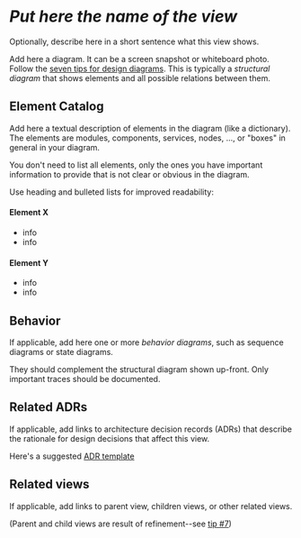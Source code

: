 # *Put here the name of the view*  

Optionally, describe here in a short sentence what this view shows.

Add here a diagram. It can be a screen snapshot or whiteboard photo. Follow the [seven tips for design diagrams](seven-tips-design-diagrams.md).
This is typically a *structural diagram* that shows elements and all possible relations between them.

## Element Catalog 
Add here a textual description of elements in the diagram (like a dictionary).
The elements are modules, components, services, nodes, ..., or "boxes" in general in your diagram. 

You don't need to list all elements, only the ones you have important information to provide that is not clear or obvious in the diagram.

Use heading and bulleted lists for improved readability:

#### Element X
- info
- info

#### Element Y
- info
- info

## Behavior 
If applicable, add here one or more *behavior diagrams*, such as sequence diagrams or state diagrams. 

They should complement  the structural diagram shown up-front.
Only important traces should be documented. 

## Related ADRs
If applicable, add links to architecture decision records (ADRs) that describe the rationale for design 
decisions that affect this view. 

Here's a suggested [ADR template](https://github.com/pmerson/ADR-template)

## Related views 
If applicable, add links to parent view, children views, or other related views.

(Parent and child views are result of refinement--see [tip #7](seven-tips-design-diagrams.md))
